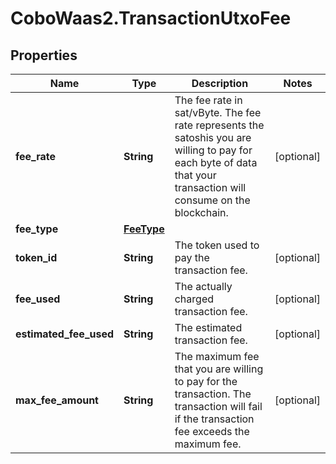 # CoboWaas2.TransactionUtxoFee

## Properties

Name | Type | Description | Notes
------------ | ------------- | ------------- | -------------
**fee_rate** | **String** | The fee rate in sat/vByte. The fee rate represents the satoshis you are willing to pay for each byte of data that your transaction will consume on the blockchain. | [optional] 
**fee_type** | [**FeeType**](FeeType.md) |  | 
**token_id** | **String** | The token used to pay the transaction fee. | [optional] 
**fee_used** | **String** | The actually charged transaction fee. | [optional] 
**estimated_fee_used** | **String** | The estimated transaction fee. | [optional] 
**max_fee_amount** | **String** | The maximum fee that you are willing to pay for the transaction. The transaction will fail if the transaction fee exceeds the maximum fee. | [optional] 


